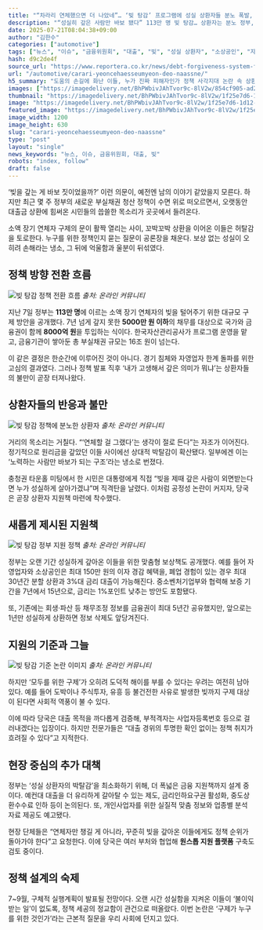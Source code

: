 ```yaml
---
title: "“차라리 연체했으면 더 나았네”… ‘빚 탕감’ 프로그램에 성실 상환자들 분노 폭발, 정부는 ‘핀셋 지원책’ 공개"
description: "“성실히 갚은 사람만 바보 됐다” 113만 명 빚 탕감… 상환자는 분노 정부, 맞춤형 지원책 마련 착수 ..."
date: 2025-07-21T08:04:38+09:00
author: "김한수"
categories: ["automotive"]
tags: ["뉴스", "이슈", "금융위원회", "대출", "빚", "성실 상환자", "소상공인", "자영업자", "정부", "금융정의논쟁", "상환보상정책"]
hash: d9c2de4f
source_url: "https://www.reportera.co.kr/news/debt-forgiveness-system-for-faithful-repayers/"
url: "/automotive/carari-yeoncehaesseumyeon-deo-naassne/"
h5_summary: "도움의 손길에 화난 이들, 누가 진짜 피해자인가 정책 사각지대 논란 속 상환자 지원책 진화 움직임"
images: ["https://imagedelivery.net/BhPWbivJAhTvor9c-8lV2w/854cf905-ad2a-4844-bf9a-138db931a400/public", "https://imagedelivery.net/BhPWbivJAhTvor9c-8lV2w/bdebd071-aaa7-4ddc-12d8-a3b2a8360600/public", "https://imagedelivery.net/BhPWbivJAhTvor9c-8lV2w/eb26d858-4dfc-4617-dd72-067f78f13200/public", "https://imagedelivery.net/BhPWbivJAhTvor9c-8lV2w/1f25e7d6-1d12-4bc4-2d30-b91e6356cf00/public", "https://imagedelivery.net/BhPWbivJAhTvor9c-8lV2w/97f79b16-1464-40b1-d5bc-a6fa9938ef00/public"]
thumbnail: "https://imagedelivery.net/BhPWbivJAhTvor9c-8lV2w/1f25e7d6-1d12-4bc4-2d30-b91e6356cf00/public"
image: "https://imagedelivery.net/BhPWbivJAhTvor9c-8lV2w/1f25e7d6-1d12-4bc4-2d30-b91e6356cf00/public"
featured_image: "https://imagedelivery.net/BhPWbivJAhTvor9c-8lV2w/1f25e7d6-1d12-4bc4-2d30-b91e6356cf00/public"
image_width: 1200
image_height: 630
slug: "carari-yeoncehaesseumyeon-deo-naassne"
type: "post"
layout: "single"
news_keywords: "뉴스, 이슈, 금융위원회, 대출, 빚"
robots: "index, follow"
draft: false
---
```


‘빚을 갚는 게 바보 짓이었을까?’ 이런 의문이, 예전엔 남의 이야기 같았을지 모른다. 하지만 최근 몇 주 정부의 새로운 부실채권 청산 정책이 수면 위로 떠오르면서, 오랫동안 대출금 상환에 힘써온 시민들의 씁쓸한 목소리가 곳곳에서 들려온다.

소액 장기 연체자 구제의 문이 활짝 열리는 사이, 꼬박꼬박 상환을 이어온 이들은 허탈감을 토로한다. 누구를 위한 정책인지 묻는 질문이 공론장을 채운다. 보상 없는 성실이 오히려 손해라는 냉소, 그 뒤에 억울함과 울분이 뒤섞였다.

## 정책 방향 전환 흐름

![빚 탕감 정책 전환 흐름](https://imagedelivery.net/BhPWbivJAhTvor9c-8lV2w/eb26d858-4dfc-4617-dd72-067f78f13200/public)
*출처: 온라인 커뮤니티*


지난 7일 정부는 **113만 명**에 이르는 소액 장기 연체자의 빚을 털어주기 위한 대규모 구제 방안을 공개했다. 7년 넘게 갚지 못한 **5000만 원 이하**의 채무를 대상으로 국가와 금융권이 함께 **8000억 원**을 투입하는 식이다. 한국자산관리공사가 프로그램 운영을 맡고, 금융기관이 쌓아둔 총 부실채권 규모는 16조 원이 넘는다.

이 같은 결정은 한순간에 이루어진 것이 아니다. 경기 침체와 자영업자 한계 돌파를 위한 고심의 결과였다. 그러나 정책 발표 직후 ‘내가 고생해서 갚은 의미가 뭐냐’는 상환자들의 불만이 곧장 터져나왔다.

## 상환자들의 반응과 불만

![빚 탕감 정책에 분노한 상환자](https://imagedelivery.net/BhPWbivJAhTvor9c-8lV2w/854cf905-ad2a-4844-bf9a-138db931a400/public)
*출처: 온라인 커뮤니티*


거리의 목소리는 거칠다. “‘연체할 걸 그랬다’는 생각이 절로 든다”는 자조가 이어진다. 정기적으로 원리금을 갚았던 이들 사이에선 상대적 박탈감이 확산됐다. 일부에겐 이는 ‘노력하는 사람만 바보가 되는 구조’라는 냉소로 번졌다.

충청권 타운홀 미팅에서 한 시민은 대통령에게 직접 “빚을 제때 갚은 사람이 외면받는다면 누가 성실하게 살아가겠냐”며 직격탄을 날렸다. 이처럼 공정성 논란이 커지자, 당국은 곧장 상환자 지원책 마련에 착수했다.

## 새롭게 제시된 지원책

![빚 탕감 정부 지원 정책](https://imagedelivery.net/BhPWbivJAhTvor9c-8lV2w/bdebd071-aaa7-4ddc-12d8-a3b2a8360600/public)
*출처: 온라인 커뮤니티*


정부는 오랜 기간 성실하게 갚아온 이들을 위한 맞춤형 보상책도 공개했다. 예를 들어 자영업자와 소상공인은 최대 150만 원의 이자 경감 혜택을, 폐업 경험이 있는 경우 최대 30년간 분할 상환과 3%대 금리 대출이 가능해진다. 중소벤처기업부와 협력해 보증 기간을 7년에서 15년으로, 금리는 1%포인트 낮추는 방안도 포함됐다.

또, 기존에는 회생·파산 등 채무조정 정보를 금융권이 최대 5년간 공유했지만, 앞으로는 1년만 성실하게 상환하면 정보 삭제도 앞당겨진다.

## 지원의 기준과 그늘

![빚 탕감 기준 논란 이미지](https://imagedelivery.net/BhPWbivJAhTvor9c-8lV2w/97f79b16-1464-40b1-d5bc-a6fa9938ef00/public)
*출처: 온라인 커뮤니티*


하지만 ‘모두를 위한 구제’가 오히려 도덕적 해이를 부를 수 있다는 우려는 여전히 남아 있다. 예를 들어 도박이나 주식투자, 유흥 등 불건전한 사유로 발생한 빚까지 구제 대상이 된다면 사회적 역풍이 불 수 있다.

이에 따라 당국은 대출 목적을 까다롭게 검증해, 부적격자는 사업자등록번호 등으로 걸러내겠다는 입장이다. 하지만 전문가들은 “대출 경위의 투명한 확인 없이는 정책 취지가 흐려질 수 있다”고 지적한다.

## 현장 중심의 추가 대책

정부는 ‘성실 상환자의 박탈감’을 최소화하기 위해, 더 폭넓은 금융 지원책까지 설계 중이다. 예컨대 대출을 더 유리하게 갈아탈 수 있는 제도, 금리인하요구권 활성화, 중도상환수수료 인하 등이 논의된다. 또, 개인사업자를 위한 실질적 맞춤 정보와 업종별 분석 자료 제공도 예고됐다.

현장 단체들은 “연체자만 챙길 게 아니라, 꾸준히 빚을 갚아온 이들에게도 정책 순위가 돌아가야 한다”고 요청한다. 이에 당국은 여러 부처와 협업해 **원스톱 지원 플랫폼** 구축도 검토 중이다.

## 정책 설계의 숙제

7~9월, 구체적 실행계획이 발표될 전망이다. 오랜 시간 성실함을 지켜온 이들이 ‘불이익 받는 일’이 없도록, 정책 세공의 정교함이 관건으로 떠올랐다. 이번 논란은 ‘구제가 누구를 위한 것인가’라는 근본적 질문을 우리 사회에 던지고 있다.
